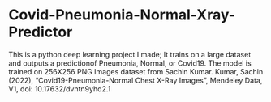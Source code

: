 # Covid-Pneumonia-Normal-Xray-Predictor
This is a python deep learning project I made; It trains on a large dataset and outputs a predictionof Pneumonia, Normal, or Covid19. The model is trained on 256X256 PNG Images dataset from Sachin Kumar. Kumar, Sachin (2022), “Covid19-Pneumonia-Normal Chest X-Ray Images”, Mendeley Data, V1, doi: 10.17632/dvntn9yhd2.1
